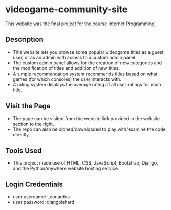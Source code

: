 ﻿# videogame-community-site
This website was the final project for the course Internet Programming.
## Description
- This website lets you browse some popular videogame titles as a guest, user, or as an admin with access to a custom admin panel.
- The custom admin panel allows for the creation of new categories and the modification of titles and addition of new titles. 
- A simple recommendation system recommends titles based on what games (for which consoles) the user interacts with.
- A rating system displays the average rating of all user ratings for each title.
## Visit the Page
- The page can be visited from the website link provided in the website section to the right.
- The repo can also be cloned/downloaded to play with/examine the code directly.
## Tools Used
- This project made use of HTML, CSS, JavaScript, Bootstrap, Django, and the PythonAnywhere website hosting service.
## Login Credentials
- user username:  Leonardos
- user password:  djangoishard  
